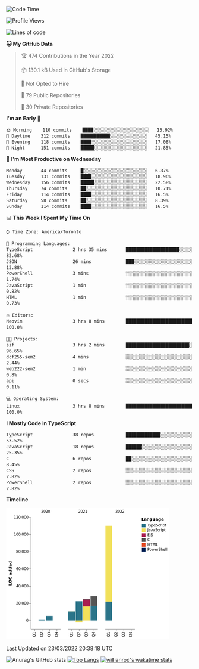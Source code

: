 <!--START_SECTION:waka-->
![Code Time](http://img.shields.io/badge/Code%20Time-193%20hrs%2046%20mins-blue)

![Profile Views](http://img.shields.io/badge/Profile%20Views-18-blue)

![Lines of code](https://img.shields.io/badge/From%20Hello%20World%20I%27ve%20Written-200%20Thousand%20lines%20of%20code-blue)

**🐱 My GitHub Data** 

> 🏆 474 Contributions in the Year 2022
 > 
> 📦 130.1 kB Used in GitHub's Storage 
 > 
> 🚫 Not Opted to Hire
 > 
> 📜 79 Public Repositories 
 > 
> 🔑 30 Private Repositories  
 > 
**I'm an Early 🐤** 

```text
🌞 Morning    110 commits    ████░░░░░░░░░░░░░░░░░░░░░   15.92% 
🌆 Daytime    312 commits    ███████████░░░░░░░░░░░░░░   45.15% 
🌃 Evening    118 commits    ████░░░░░░░░░░░░░░░░░░░░░   17.08% 
🌙 Night      151 commits    █████░░░░░░░░░░░░░░░░░░░░   21.85%

```
📅 **I'm Most Productive on Wednesday** 

```text
Monday       44 commits     █░░░░░░░░░░░░░░░░░░░░░░░░   6.37% 
Tuesday      131 commits    ████░░░░░░░░░░░░░░░░░░░░░   18.96% 
Wednesday    156 commits    █████░░░░░░░░░░░░░░░░░░░░   22.58% 
Thursday     74 commits     ██░░░░░░░░░░░░░░░░░░░░░░░   10.71% 
Friday       114 commits    ████░░░░░░░░░░░░░░░░░░░░░   16.5% 
Saturday     58 commits     ██░░░░░░░░░░░░░░░░░░░░░░░   8.39% 
Sunday       114 commits    ████░░░░░░░░░░░░░░░░░░░░░   16.5%

```


📊 **This Week I Spent My Time On** 

```text
⌚︎ Time Zone: America/Toronto

💬 Programming Languages: 
TypeScript               2 hrs 35 mins       ████████████████████░░░░░   82.68% 
JSON                     26 mins             ███░░░░░░░░░░░░░░░░░░░░░░   13.88% 
PowerShell               3 mins              ░░░░░░░░░░░░░░░░░░░░░░░░░   1.74% 
JavaScript               1 min               ░░░░░░░░░░░░░░░░░░░░░░░░░   0.82% 
HTML                     1 min               ░░░░░░░░░░░░░░░░░░░░░░░░░   0.73%

🔥 Editors: 
Neovim                   3 hrs 8 mins        █████████████████████████   100.0%

🐱‍💻 Projects: 
sif                      3 hrs 2 mins        ████████████████████████░   96.65% 
dcf255-sem2              4 mins              ░░░░░░░░░░░░░░░░░░░░░░░░░   2.44% 
web222-sem2              1 min               ░░░░░░░░░░░░░░░░░░░░░░░░░   0.8% 
api                      0 secs              ░░░░░░░░░░░░░░░░░░░░░░░░░   0.11%

💻 Operating System: 
Linux                    3 hrs 8 mins        █████████████████████████   100.0%

```

**I Mostly Code in TypeScript** 

```text
TypeScript               38 repos            █████████████░░░░░░░░░░░░   53.52% 
JavaScript               18 repos            ██████░░░░░░░░░░░░░░░░░░░   25.35% 
C                        6 repos             ██░░░░░░░░░░░░░░░░░░░░░░░   8.45% 
CSS                      2 repos             ░░░░░░░░░░░░░░░░░░░░░░░░░   2.82% 
PowerShell               2 repos             ░░░░░░░░░░░░░░░░░░░░░░░░░   2.82%

```


**Timeline**

![Chart not found](https://raw.githubusercontent.com/wise-introvert/wise-introvert/master/charts/bar_graph.png) 


 Last Updated on 23/03/2022 20:38:18 UTC
<!--END_SECTION:waka-->

![Anurag's GitHub stats](https://github-readme-stats.vercel.app/api?username=wise-introvert&count_private=true&show_icons=true)
[![Top Langs](https://github-readme-stats.vercel.app/api/top-langs/?username=wise-introvert&langs_count=10)](https://github.com/anuraghazra/github-readme-stats)
[![willianrod's wakatime stats](https://github-readme-stats.vercel.app/api/wakatime?username=wiseintrovert)](https://github.com/anuraghazra/github-readme-stats)
